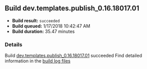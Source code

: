 ## Build dev.templates.publish_0.16.18017.01
- **Build result:** `succeeded`
- **Build queued:** 1/17/2018 10:42:47 AM
- **Build duration:** 35.47 minutes
### Details
Build [dev.templates.publish_0.16.18017.01](https://winappstudio.visualstudio.com/web/build.aspx?pcguid=a4ef43be-68ce-4195-a619-079b4d9834c2&builduri=vstfs%3a%2f%2f%2fBuild%2fBuild%2f24708) succeeded
Find detailed information in the [build log files](https://uwpctdiags.blob.core.windows.net/buildlogs/dev.templates.publish_0.16.18017.01_logs.zip)
